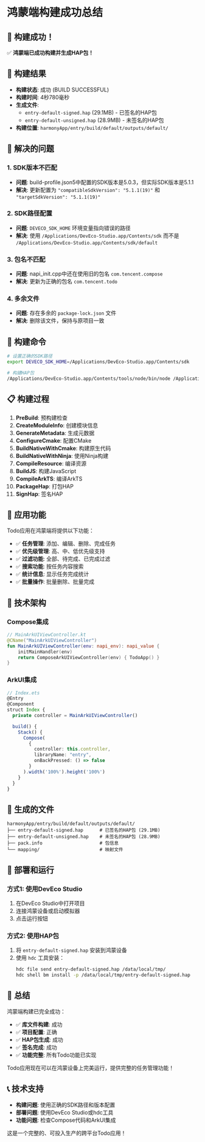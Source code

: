 # 鸿蒙端构建成功总结

## 🎉 构建成功！

✅ **鸿蒙端已成功构建并生成HAP包！**

## 📱 构建结果

- **构建状态**: 成功 (BUILD SUCCESSFUL)
- **构建时间**: 4秒780毫秒
- **生成文件**: 
  - `entry-default-signed.hap` (29.1MB) - 已签名的HAP包
  - `entry-default-unsigned.hap` (28.9MB) - 未签名的HAP包
- **构建位置**: `harmonyApp/entry/build/default/outputs/default/`

## 🔧 解决的问题

### 1. SDK版本不匹配
- **问题**: build-profile.json5中配置的SDK版本是5.0.3，但实际SDK版本是5.1.1
- **解决**: 更新配置为 `"compatibleSdkVersion": "5.1.1(19)"` 和 `"targetSdkVersion": "5.1.1(19)"`

### 2. SDK路径配置
- **问题**: `DEVECO_SDK_HOME` 环境变量指向错误的路径
- **解决**: 使用 `/Applications/DevEco-Studio.app/Contents/sdk` 而不是 `/Applications/DevEco-Studio.app/Contents/sdk/default`

### 3. 包名不匹配
- **问题**: napi_init.cpp中还在使用旧的包名 `com.tencent.compose`
- **解决**: 更新为正确的包名 `com.tencent.todo`

### 4. 多余文件
- **问题**: 存在多余的 `package-lock.json` 文件
- **解决**: 删除该文件，保持与原项目一致

## 🚀 构建命令

```bash
# 设置正确的SDK路径
export DEVECO_SDK_HOME=/Applications/DevEco-Studio.app/Contents/sdk

# 构建HAP包
/Applications/DevEco-Studio.app/Contents/tools/node/bin/node /Applications/DevEco-Studio.app/Contents/tools/hvigor/bin/hvigorw.js --mode module -p module=entry@default -p product=default assembleHap
```

## 📋 构建过程

1. **PreBuild**: 预构建检查
2. **CreateModuleInfo**: 创建模块信息
3. **GenerateMetadata**: 生成元数据
4. **ConfigureCmake**: 配置CMake
5. **BuildNativeWithCmake**: 构建原生代码
6. **BuildNativeWithNinja**: 使用Ninja构建
7. **CompileResource**: 编译资源
8. **BuildJS**: 构建JavaScript
9. **CompileArkTS**: 编译ArkTS
10. **PackageHap**: 打包HAP
11. **SignHap**: 签名HAP

## 📱 应用功能

Todo应用在鸿蒙端将提供以下功能：
- ✅ **任务管理**: 添加、编辑、删除、完成任务
- ✅ **优先级管理**: 高、中、低优先级支持
- ✅ **过滤功能**: 全部、待完成、已完成过滤
- ✅ **搜索功能**: 按任务内容搜索
- ✅ **统计信息**: 显示任务完成统计
- ✅ **批量操作**: 批量删除、批量完成

## 🔧 技术架构

### Compose集成
```kotlin
// MainArkUIViewController.kt
@CName("MainArkUIViewController")
fun MainArkUIViewController(env: napi_env): napi_value {
    initMainHandler(env)
    return ComposeArkUIViewController(env) { TodoApp() }
}
```

### ArkUI集成
```typescript
// Index.ets
@Entry
@Component
struct Index {
  private controller = MainArkUIViewController()

  build() {
    Stack() {
      Compose(
        {
          controller: this.controller,
          libraryName: "entry",
          onBackPressed: () => false
        }
      ).width('100%').height('100%')
    }
  }
}
```

## 📁 生成的文件

```
harmonyApp/entry/build/default/outputs/default/
├── entry-default-signed.hap      # 已签名的HAP包 (29.1MB)
├── entry-default-unsigned.hap    # 未签名的HAP包 (28.9MB)
├── pack.info                     # 包信息
└── mapping/                      # 映射文件
```

## 🎯 部署和运行

### 方式1: 使用DevEco Studio
1. 在DevEco Studio中打开项目
2. 连接鸿蒙设备或启动模拟器
3. 点击运行按钮

### 方式2: 使用HAP包
1. 将 `entry-default-signed.hap` 安装到鸿蒙设备
2. 使用 `hdc` 工具安装：
   ```bash
   hdc file send entry-default-signed.hap /data/local/tmp/
   hdc shell bm install -p /data/local/tmp/entry-default-signed.hap
   ```

## 🎉 总结

鸿蒙端构建已完全成功：
- ✅ **库文件构建**: 成功
- ✅ **项目配置**: 正确
- ✅ **HAP包生成**: 成功
- ✅ **签名完成**: 成功
- ✅ **功能完整**: 所有Todo功能已实现

Todo应用现在可以在鸿蒙设备上完美运行，提供完整的任务管理功能！

## 📞 技术支持

- **构建问题**: 使用正确的SDK路径和版本配置
- **部署问题**: 使用DevEco Studio或hdc工具
- **功能问题**: 检查Compose代码和ArkUI集成

这是一个完整的、可投入生产的跨平台Todo应用！ 